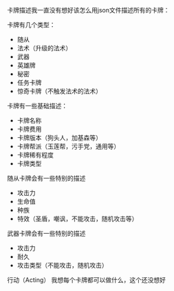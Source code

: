 卡牌描述我一直没有想好该怎么用json文件描述所有的卡牌：  

卡牌有几个类型：
- 随从
- 法术（升级的法术）
- 武器
- 英雄牌
- 秘密
- 任务卡牌
- 惊奇卡牌（不触发法术的法术）

卡牌有一些基础描述：
- 卡牌名称
- 卡牌费用
- 卡牌版本（狗头人，加基森等）
- 卡牌帮派（玉莲帮，污手党，通用等）
- 卡牌稀有程度
- 卡牌类型

随从卡牌会有一些特别的描述 
- 攻击力
- 生命值
- 种族
- 特效（圣盾，嘲讽，不能攻击，随机攻击等）

武器卡牌会有一些特别的描述
- 攻击力
- 耐久
- 攻击类型（不能攻击，随机攻击）

行动（Acting）  我想每个卡牌都可以做什么，这个还没想好